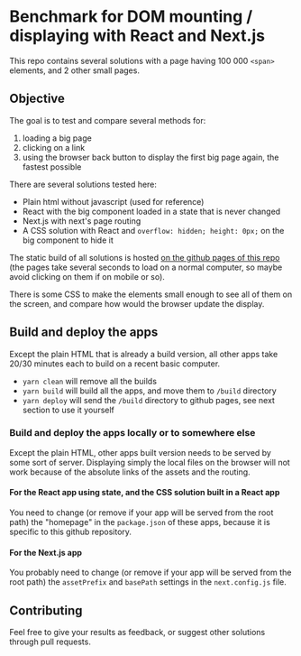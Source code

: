 # Benchmark for DOM mounting / displaying with React and Next.js

This repo contains several solutions with a page having 100 000 `<span>` elements, and 2 other small pages.

## Objective

The goal is to test and compare several methods for:
1. loading a big page
1. clicking on a link
1. using the browser back button to display the first big page again, the fastest possible

There are several solutions tested here:
* Plain html without javascript (used for reference)
* React with the big component loaded in a state that is never changed
* Next.js with next's page routing
* A CSS solution with React and `overflow: hidden; height: 0px;` on the big component to hide it

The static build of all solutions is hosted [on the github pages of this repo](https://sanskar7805.github.io/Single_Page_Application_Project) (the pages take several seconds to load on a normal computer, so maybe avoid clicking on them if on mobile or so).

There is some CSS to make the elements small enough to see all of them on the screen, and compare how would the browser update the display.

## Build and deploy the apps

Except the plain HTML that is already a build version, all other apps take 20/30 minutes each to build on a recent basic computer.

* `yarn clean` will remove all the builds
* `yarn build` will build all the apps, and move them to `/build` directory
* `yarn deploy` will send the `/build` directory to github pages, see next section to use it yourself

### Build and deploy the apps locally or to somewhere else

Except the plain HTML, other apps built version needs to be served by some sort of server. Displaying simply the local files on the browser will not work because of the absolute links of the assets and the routing.

#### For the React app using state, and the CSS solution built in a React app

You need to change (or remove if your app will be served from the root path) the "homepage" in the `package.json` of these apps, because it is specific to this github repository.

#### For the Next.js app

You probably need to change (or remove if your app will be served from the root path) the `assetPrefix` and `basePath` settings in the `next.config.js` file.

## Contributing

Feel free to give your results as feedback, or suggest other solutions through pull requests.
